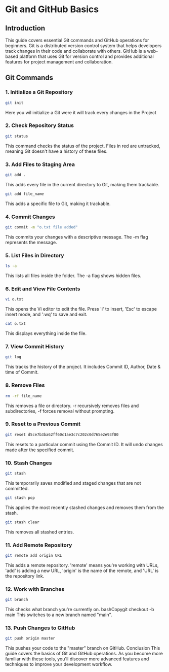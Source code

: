 # Git and GitHub Basics

## Introduction
This guide covers essential Git commands and GitHub operations for beginners. Git is a distributed version control system that helps developers track changes in their code and collaborate with others. GitHub is a web-based platform that uses Git for version control and provides additional features for project management and collaboration.

## Git Commands

### 1. Initialize a Git Repository
```bash
git init
```
 Here you wil initialize a Git were it will track every changes in the Project

### 2. Check Repository Status
```bash
git status
```
This command checks the status of the project. Files in red are untracked, meaning Git doesn't have a history of these files.

### 3. Add Files to Staging Area
```bash
git add .
```
This adds every file in the current directory to Git, making them trackable.
```bash
git add file_name
```
This adds a specific file to Git, making it trackable.

### 4. Commit Changes
```bash
git commit -m "o.txt file added"
```
This commits your changes with a descriptive message. The -m flag represents the message.

### 5. List Files in Directory
```bash
ls -a
```
This lists all files inside the folder. The -a flag shows hidden files.

### 6. Edit and View File Contents
```bash
vi o.txt
```
This opens the Vi editor to edit the file. Press 'i' to insert, 'Esc' to escape insert mode, and ':wq' to save and exit.
```bash
cat o.txt
```
This displays everything inside the file.

### 7. View Commit History
```bash
git log
```
This tracks the history of the project. It includes Commit ID, Author, Date & time of Commit.

### 8. Remove Files
```bash
rm -rf file_name
```
This removes a file or directory. -r recursively removes files and subdirectories, -f forces removal without prompting.

### 9. Reset to a Previous Commit
```bash
git reset d5ce7b3ba62ff60c1ae3c7c202c0d765e2e93f80
```
This resets to a particular commit using the Commit ID. It will undo changes made after the specified commit.
### 10. Stash Changes
```bash
git stash
```
This temporarily saves modified and staged changes that are not committed.
```bash
git stash pop
```
This applies the most recently stashed changes and removes them from the stash.
```bash
git stash clear
```
This removes all stashed entries.

### 11. Add Remote Repository
```bash
git remote add origin URL
```
This adds a remote repository. 'remote' means you're working with URLs, 'add' is adding a new URL, 'origin' is the name of the remote, and 'URL' is the repository link.
### 12. Work with Branches
```bash
git branch
```
This checks what branch you're currently on.
bashCopygit checkout -b main
This switches to a new branch named "main".
### 13. Push Changes to GitHub
```bash
git push origin master
```
This pushes your code to the "master" branch on GitHub.
Conclusion
This guide covers the basics of Git and GitHub operations. As you become more familiar with these tools, you'll discover more advanced features and techniques to improve your development workflow.